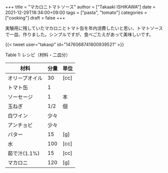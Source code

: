+++
title = "マカロニトマトソース"
author = ["Takaaki ISHIKAWA"]
date = 2021-12-29T18:34:00+09:00
tags = ["pasta", "tomato"]
categories = ["cooking"]
draft = false
+++

実験用に残していたマカロニとトマト缶を年内消費したいと思い、トマトソースで一皿、作りました。シンプルですが、食べごたえがあって美味しいです。  

{{< tweet user="takaxp" id="1476068741800939521" >}}  

<div class="table-caption">
  <span class="table-number">Table 1</span>:
  レシピ（材料・二皿分）
</div>

| 材料      | 分量 | 単位 |
|---------|----|----|
| オリーブオイル | 30  | [cc] |
| トマト缶  | 1   |      |
| ソーセージ | 1   | 本   |
| 玉ねぎ    | 1/2 | 個   |
| 白ワイン  | 少々 |      |
| アンチョビ | 少々 |      |
| バター    | 15  | [g]  |
| 水        | 100 | [cc] |
| 茹で汁(1.1%) | 15  | [cc] |
| マカロニ  | 120 | [g]  |